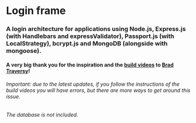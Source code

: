 # Login frame
### A login architecture for applications using Node.js, Express.js (with Handlebars and expressValidator), Passport.js (with LocalStrategy), bcrypt.js and MongoDB (alongside with mongoose).

#### A very big thank you for the inspiration and the [build videos](https://www.youtube.com/watch?v=Z1ktxiqyiLA) to [Brad Traversy](https://github.com/bradtraversy)!
###### Important: due to the latest updates, *if you follow the instructions of the build videos you will have errors*, but there are more ways to get around this issue. 
###### The database is not included.
